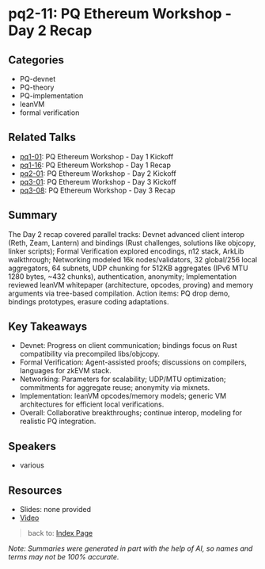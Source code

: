 # pq2-11: PQ Ethereum Workshop - Day 2 Recap

## Categories
- PQ-devnet
- PQ-theory
- PQ-implementation
- leanVM
- formal verification

## Related Talks
- [pq1-01](pq1-01.md): PQ Ethereum Workshop - Day 1 Kickoff
- [pq1-16](pq1-16.md): PQ Ethereum Workshop - Day 1 Recap
- [pq2-01](pq2-01.md): PQ Ethereum Workshop - Day 2 Kickoff
- [pq3-01](pq3-01.md): PQ Ethereum Workshop - Day 3 Kickoff
- [pq3-08](pq3-08.md): PQ Ethereum Workshop - Day 3 Recap


## Summary
The Day 2 recap covered parallel tracks: Devnet advanced client interop (Reth, Zeam, Lantern) and bindings (Rust challenges, solutions like objcopy, linker scripts); Formal Verification explored encodings, n12 stack, ArkLib walkthrough; Networking modeled 16k nodes/validators, 32 global/256 local aggregators, 64 subnets, UDP chunking for 512KB aggregates (IPv6 MTU 1280 bytes, ~432 chunks), authentication, anonymity; Implementation reviewed leanVM whitepaper (architecture, opcodes, proving) and memory arguments via tree-based compilation. Action items: PQ drop demo, bindings prototypes, erasure coding adaptations.

## Key Takeaways
- Devnet: Progress on client communication; bindings focus on Rust compatibility via precompiled libs/objcopy.
- Formal Verification: Agent-assisted proofs; discussions on compilers, languages for zkEVM stack.
- Networking: Parameters for scalability; UDP/MTU optimization; commitments for aggregate reuse; anonymity via mixnets.
- Implementation: leanVM opcodes/memory models; generic VM architectures for efficient local verifications.
- Overall: Collaborative breakthroughs; continue interop, modeling for realistic PQ integration.

## Speakers
- various

## Resources
- Slides: none provided
- [Video](https://youtu.be/nWscBU-cWWg)

> back to: [Index Page](index.md)

*Note: Summaries were generated in part with the help of AI, so names and terms may not be 100% accurate.*